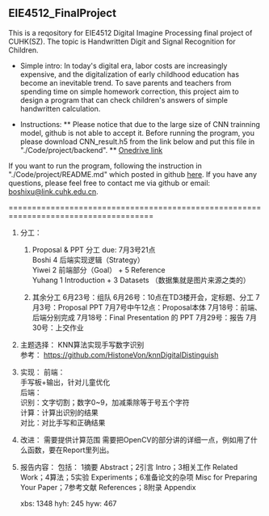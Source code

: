 ## EIE4512_FinalProject
This is a reqository for EIE4512 Digital Imagine Processing final project of CUHK(SZ). The topic is Handwritten Digit and Signal Recognition for Children.

* Simple intro: In today's digital era, labor costs are increasingly expensive, and the digitalization of early childhood education has become an inevitable trend. To save parents and teachers from spending time on simple homework correction, this project aim to design a program that can check children's answers of simple handwritten calculation.


* Instructions:
** Please notice that due to the large size of CNN trainning model, github is not able to accept it. Before running the program, you please download CNN_result.h5 from the link below and put this file in "./Code/project/backend".
  ** [Onedrive link](https://cuhko365-my.sharepoint.com/:u:/g/personal/122040075_link_cuhk_edu_cn/Edz4lPUiOQFBgy5NnlrEyoABy87t7d9Z0Oi9ZbqpzYSCkg?e=0ihKHj)

If you want to run the program, following the instruction in "./Code/project/README.md" which posted in github [here](https://github.com/xh2002/EIE4512_FinalProject/blob/master/Code/project/README.md). If you have any questions, please feel free to contact me via github or email: boshixu@link.cuhk.edu.cn.


=====================================================================================

1. 分工： 
   1. Proposal & PPT 分工 due: 7月3号21点  
  Boshi 4 后端实现逻辑（Strategy）  
  Yiwei 2 前端部分（Goal） + 5 Reference  
  Yuhang 1 Introduction + 3 Datasets （数据集就是图片来源之类的）

   2. 其余分工
   6月23号：组队
   6月26号：10点在TD3楼开会，定标题、分工
   7月3号：Proposal PPT
   7月7号中午12点：Proposal本体
   7月18号：前端、后端分别完成
   7月18号：Final Presentation 的 PPT
   7月29号：报告
   7月30号：上交作业


2. 主题选择：
  KNN算法实现手写数字识别 <br>
  参考：
  https://github.com/HistoneVon/knnDigitalDistinguish

3. 实现：
  前端：  
    手写板+输出，针对儿童优化  
  后端：  
    识别：文字切割；数字0~9，加减乘除等于号五个字符  
    计算：计算出识别的结果  
    对比：对比手写和正确结果  
  
4. 改进：
   需要提供计算范围
   需要把OpenCV的部分讲的详细一点，例如用了什么函数，要在Report里列出。

5. 报告内容： 
   包括：
   1摘要 Abstract；2引言 Intro；3相关工作 Related Work；4算法；5实验 Experiments；6准备论文的杂项 Misc for Preparing Your Paper；7参考文献 References；8附录 Appendix
   
   xbs: 1348
   hyh: 245
   hyw: 467



   
   
   

